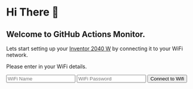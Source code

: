 ---
---
<main class="l-index">
  <div class="l-index-wrapper">
    <h1 class="drac-heading drac-heading-xl drac-text-white">Hi There 👋</h1>
    <h2 class="drac-heading drac-heading-m drac-text-green">Welcome to GitHub Actions Monitor.</h2>
    <p class="drac-text drac-line-height drac-text-white">Lets start setting up your <a color="yellowPink" hoverColor='purpleCyan' href="https://shop.pimoroni.com/products/inventor-2040-w" isExternal={true}>Inventor 2040 W</a> by connecting it to your WiFi network.</p>
    <p class="drac-text drac-line-height drac-text-white">Please enter in your WiFi details.</p>
    <form class="c-wifi-form js-wifi-form" method="post">
      <input required name="ssid" placeholder="WiFi Name" class="drac-input drac-input-green drac-text-green" />
      <input required name="password" placeholder="WiFi Password" type="password" class="drac-input drac-input-green drac-text-green" />
      <button type="submit" class="drac-btn drac-bg-green">Connect to Wifi</button>
    </form>
  </div>
</main>
